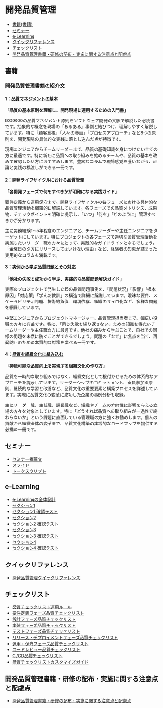 # 開発品質管理

* [書籍(書籍)](##書籍(書籍))
* [セミナー](##セミナー)
* [e-Learning](##e-Learning)
* [クイックリファレンス](##クイックリファレンス)
* [チェックリスト](##チェックリスト)
* [開発品質管理書籍・研修の配布・実施に関する注意点と配慮点](##開発品質管理書籍・研修の配布・実施に関する注意点と配慮点)

## 書籍

### 開発品質管理書籍の紹介文

#### 1：[品質マネジメントの基本](https://github.com/t2k2pp/DevelopmentQualityControl/blob/main/Books/1.quality-management-basics.md)

**「品質の基本原則を理解し、開発現場に適用するための入門書」**

ISO9000の品質マネジメント原則をソフトウェア開発の文脈で解説した必読書です。抽象的な概念を現場の「あるある」事例と結びつけ、理解しやすく解説しています。特に「顧客重視」「人々の参画」「プロセスアプローチ」など8つの原則を、開発現場の具体的な実践に落とし込んだ点が特徴です。

現場エンジニアからチームリーダーまで、品質の基礎知識を身につけたい全ての方に最適です。特に新たに品質への取り組みを始めるチームや、品質の基本を改めて確認したい方におすすめします。豊富なコラムで現場感覚を養いながら、理論と実践の橋渡しができる一冊です。

#### 2：[開発ライフサイクルにおける品質管理](https://github.com/t2k2pp/DevelopmentQualityControl/blob/main/Books/2.development-lifecycle-quality.md)

**「各開発フェーズで何をすべきかが明確になる実践ガイド」**

要件定義から運用保守まで、開発ライフサイクルの各フェーズにおける具体的な品質管理活動を網羅的に解説しています。各フェーズでの品質メトリクス、成果物、チェックポイントを明確に提示し、「いつ」「何を」「どのように」管理すべきかが分かります。

主に実務経験1〜5年程度のエンジニアと、チームリーダーや主任エンジニアをターゲットにしています。特にプロジェクトの各フェーズで適切な品質管理活動を実施したいリーダー職の方々にとって、実践的なガイドラインとなるでしょう。「金曜日の夕方にリリースしてはいけない理由」など、経験者の知恵が詰まった実用的なコラムも満載です。

#### 3：[実例から学ぶ品質問題とその対応](https://github.com/t2k2pp/DevelopmentQualityControl/blob/main/Books/3.case-studies-quality-issues.md)

**「他社の失敗と成功から学ぶ、実践的な品質問題解決ガイド」**

実際のプロジェクトで発生した15の品質問題事例を、「問題状況」「影響」「根本原因」「対応策」「学んだ教訓」の構造で詳細に解説しています。曖昧な要件、スケーラビリティ問題、技術的負債、環境依存、組織のサイロ化など、多様な問題を網羅しています。

中堅エンジニアからプロジェクトマネージャー、品質管理担当者まで、幅広い役職の方々に有益です。特に、「同じ失敗を繰り返さない」ための知識を得たいチームリーダーや主任職の方に最適です。他社の痛みから学ぶことで、自社での同様の問題を未然に防ぐことができるでしょう。問題の「なぜ」に焦点を当て、再発防止のための本質的な対策を学べる一冊です。

#### 4：[品質を組織文化に組み込む](https://github.com/t2k2pp/DevelopmentQualityControl/blob/main/Books/4.quality-organizational-culture.md)

**「持続可能な品質向上を実現する組織文化の作り方」**

品質を一時的な取り組みではなく、組織文化として根付かせるための体系的なアプローチを提示しています。リーダーシップのコミットメント、全員参加の原則、継続的な学習と改善など、品質文化の重要要素と構築プロセスを詳述しています。実際に品質文化の変革に成功した企業の事例分析も収録。

主にリーダー職、主任職、課長職など、組織やチームの方向性に影響を与える立場の方々を対象としています。特に「どうすれば品質への取り組みが一過性で終わらないか」という課題に直面している管理職の方に強くお勧めします。個人の貢献から組織全体の変革まで、品質文化構築の実践的なロードマップを提供する必携の一冊です。


## セミナー

* [セミナー推薦文](https://github.com/t2k2pp/DevelopmentQualityControl/blob/main/Seminor/README.md)
* [スライド](https://github.com/t2k2pp/DevelopmentQualityControl/blob/main/Seminor/quality-training-slides.md)
* [トークスクリプト](https://github.com/t2k2pp/DevelopmentQualityControl/blob/main/Seminor/quality-training-script.md)

## e-Learning

* [e-Learningの全体設計](https://github.com/t2k2pp/DevelopmentQualityControl/blob/main/e-Learning/elearning-overview.md)
* [セクション1](https://github.com/t2k2pp/DevelopmentQualityControl/blob/main/e-Learning/elearning-section1.md)
* [セクション1 確認テスト](https://github.com/t2k2pp/DevelopmentQualityControl/blob/main/e-Learning/elearning-section1-test.md)
* [セクション2](https://github.com/t2k2pp/DevelopmentQualityControl/blob/main/e-Learning/elearning-section2.md)
* [セクション2 確認テスト](https://github.com/t2k2pp/DevelopmentQualityControl/blob/main/e-Learning/elearning-section2-test.md)
* [セクション3](https://github.com/t2k2pp/DevelopmentQualityControl/blob/main/e-Learning/elearning-section3.md)
* [セクション3 確認テスト](https://github.com/t2k2pp/DevelopmentQualityControl/blob/main/e-Learning/elearning-section3-test.md)
* [セクション4](https://github.com/t2k2pp/DevelopmentQualityControl/blob/main/e-Learning/elearning-section4.md)
* [セクション4 確認テスト](https://github.com/t2k2pp/DevelopmentQualityControl/blob/main/e-Learning/elearning-section4-test.md)

## クイックリファレンス

* [開発品質管理クイックリファレンス](https://github.com/t2k2pp/DevelopmentQualityControl/blob/main/QuickReference/QuickReferenceGuide.md)

## チェックリスト

* [品質チェックリスト運用ルール](https://github.com/t2k2pp/DevelopmentQualityControl/blob/main/Checklist/00.operating-rules.md)
* [要件定義フェーズ品質チェックリスト](https://github.com/t2k2pp/DevelopmentQualityControl/blob/main/Checklist/01.requirements-checklist.md)
* [設計フェーズ品質チェックリスト](https://github.com/t2k2pp/DevelopmentQualityControl/blob/main/Checklist/02.design-checklist.md)
* [実装フェーズ品質チェックリスト](https://github.com/t2k2pp/DevelopmentQualityControl/blob/main/Checklist/03.implementation-checklist.md)
* [テストフェーズ品質チェックリスト](https://github.com/t2k2pp/DevelopmentQualityControl/blob/main/Checklist/04.test-checklist.md)
* [リリース・デプロイメントフェーズ品質チェックリスト](https://github.com/t2k2pp/DevelopmentQualityControl/blob/main/Checklist/05.release-deployment-checklist.md)
* [運用・保守フェーズ品質チェックリスト](https://github.com/t2k2pp/DevelopmentQualityControl/blob/main/Checklist/06.operation-maintenance-checklist.md)
* [コードレビュー品質チェックリスト](https://github.com/t2k2pp/DevelopmentQualityControl/blob/main/Checklist/07.code-review-checklist.md)
* [CI/CD品質チェックリスト](https://github.com/t2k2pp/DevelopmentQualityControl/blob/main/Checklist/08.cicd-checklist.md)
* [品質チェックリストカスタマイズガイド](https://github.com/t2k2pp/DevelopmentQualityControl/blob/main/Checklist/09.checklist-customization-guide.md)

## 開発品質管理書籍・研修の配布・実施に関する注意点と配慮点

* [開発品質管理書籍・研修の配布・実施に関する注意点と配慮点](https://github.com/t2k2pp/DevelopmentQualityControl/blob/main/distribution-implementation-notes.md)

